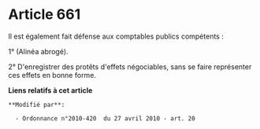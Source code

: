# Article 661

Il est également fait défense aux comptables publics compétents : 

1° (Alinéa abrogé). 

2° D'enregistrer des protêts d'effets négociables, sans se faire représenter ces effets en bonne forme.

**Liens relatifs à cet article**

	**Modifié par**:

	  - Ordonnance n°2010-420  du 27 avril 2010 - art. 20
